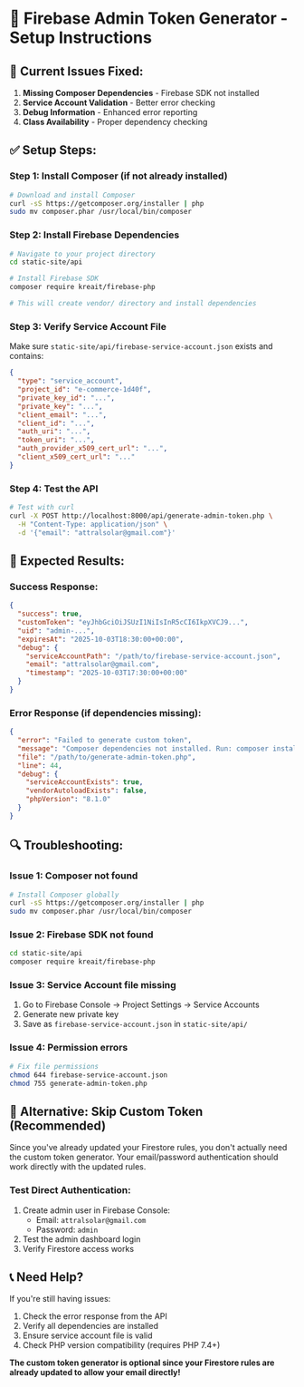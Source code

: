 # 🔧 Firebase Admin Token Generator - Setup Instructions

## 🚨 Current Issues Fixed:
1. **Missing Composer Dependencies** - Firebase SDK not installed
2. **Service Account Validation** - Better error checking
3. **Debug Information** - Enhanced error reporting
4. **Class Availability** - Proper dependency checking

## ✅ Setup Steps:

### **Step 1: Install Composer (if not already installed)**
```bash
# Download and install Composer
curl -sS https://getcomposer.org/installer | php
sudo mv composer.phar /usr/local/bin/composer
```

### **Step 2: Install Firebase Dependencies**
```bash
# Navigate to your project directory
cd static-site/api

# Install Firebase SDK
composer require kreait/firebase-php

# This will create vendor/ directory and install dependencies
```

### **Step 3: Verify Service Account File**
Make sure `static-site/api/firebase-service-account.json` exists and contains:
```json
{
  "type": "service_account",
  "project_id": "e-commerce-1d40f",
  "private_key_id": "...",
  "private_key": "...",
  "client_email": "...",
  "client_id": "...",
  "auth_uri": "...",
  "token_uri": "...",
  "auth_provider_x509_cert_url": "...",
  "client_x509_cert_url": "..."
}
```

### **Step 4: Test the API**
```bash
# Test with curl
curl -X POST http://localhost:8000/api/generate-admin-token.php \
  -H "Content-Type: application/json" \
  -d '{"email": "attralsolar@gmail.com"}'
```

## 🧪 Expected Results:

### **Success Response:**
```json
{
  "success": true,
  "customToken": "eyJhbGciOiJSUzI1NiIsInR5cCI6IkpXVCJ9...",
  "uid": "admin-...",
  "expiresAt": "2025-10-03T18:30:00+00:00",
  "debug": {
    "serviceAccountPath": "/path/to/firebase-service-account.json",
    "email": "attralsolar@gmail.com",
    "timestamp": "2025-10-03T17:30:00+00:00"
  }
}
```

### **Error Response (if dependencies missing):**
```json
{
  "error": "Failed to generate custom token",
  "message": "Composer dependencies not installed. Run: composer install",
  "file": "/path/to/generate-admin-token.php",
  "line": 44,
  "debug": {
    "serviceAccountExists": true,
    "vendorAutoloadExists": false,
    "phpVersion": "8.1.0"
  }
}
```

## 🔍 Troubleshooting:

### **Issue 1: Composer not found**
```bash
# Install Composer globally
curl -sS https://getcomposer.org/installer | php
sudo mv composer.phar /usr/local/bin/composer
```

### **Issue 2: Firebase SDK not found**
```bash
cd static-site/api
composer require kreait/firebase-php
```

### **Issue 3: Service Account file missing**
1. Go to Firebase Console → Project Settings → Service Accounts
2. Generate new private key
3. Save as `firebase-service-account.json` in `static-site/api/`

### **Issue 4: Permission errors**
```bash
# Fix file permissions
chmod 644 firebase-service-account.json
chmod 755 generate-admin-token.php
```

## 🚀 Alternative: Skip Custom Token (Recommended)

Since you've already updated your Firestore rules, you don't actually need the custom token generator. Your email/password authentication should work directly with the updated rules.

### **Test Direct Authentication:**
1. Create admin user in Firebase Console:
   - Email: `attralsolar@gmail.com`
   - Password: `admin`
2. Test the admin dashboard login
3. Verify Firestore access works

## 📞 Need Help?

If you're still having issues:
1. Check the error response from the API
2. Verify all dependencies are installed
3. Ensure service account file is valid
4. Check PHP version compatibility (requires PHP 7.4+)

**The custom token generator is optional since your Firestore rules are already updated to allow your email directly!**
